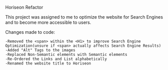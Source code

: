 Horiseon Refactor

This project was assigned to me to optimize the website for Search Engines and to become more accessible to users.

Changes made to code:

    -Removed the <span> within the <H1> to improve Search Engine Optimization(unsure if <span> actually affects Search Engine Results)
    -Added "Alt" Tags to the images
    -Replaced Non-Semantic elements with Semantic elements
    -Re-Ordered the Links and List alphabetically
    -Renamed the website title to Horiseon